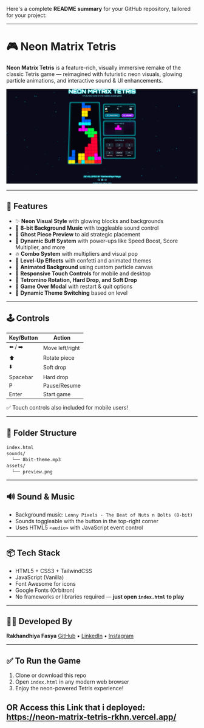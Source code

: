 Here's a complete **README summary** for your GitHub repository, tailored for your project:

---

# 🎮 Neon Matrix Tetris

**Neon Matrix Tetris** is a feature-rich, visually immersive remake of the classic Tetris game — reimagined with futuristic neon visuals, glowing particle animations, and interactive sound & UI enhancements.

![screenshot](preview.png) <!-- Optional: Add a screenshot here if available -->

---

## 🚀 Features

* ✨ **Neon Visual Style** with glowing blocks and backgrounds
* 🎵 **8-bit Background Music** with toggleable sound control
* 👻 **Ghost Piece Preview** to aid strategic placement
* 🧠 **Dynamic Buff System** with power-ups like Speed Boost, Score Multiplier, and more
* 🔥 **Combo System** with multipliers and visual pop
* 🎉 **Level-Up Effects** with confetti and animated themes
* 🌌 **Animated Background** using custom particle canvas
* 📱 **Responsive Touch Controls** for mobile and desktop
* 🧩 **Tetromino Rotation, Hard Drop, and Soft Drop**
* 🧾 **Game Over Modal** with restart & quit options
* 🌈 **Dynamic Theme Switching** based on level

---

## 🕹 Controls

| Key/Button | Action          |
| ---------- | --------------- |
| ⬅️ / ➡️    | Move left/right |
| ⬆️         | Rotate piece    |
| ⬇️         | Soft drop       |
| Spacebar   | Hard drop       |
| P          | Pause/Resume    |
| Enter      | Start game      |

✅ Touch controls also included for mobile users!

---

## 📁 Folder Structure

```
index.html
sounds/
  └── 8bit-theme.mp3
assets/
  └── preview.png
```

---

## 🔊 Sound & Music

* Background music: `Lenny Pixels - The Beat of Nuts n Bolts (8-bit)`
* Sounds toggleable with the button in the top-right corner
* Uses HTML5 `<audio>` with JavaScript event control

---

## 📦 Tech Stack

* HTML5 + CSS3 + TailwindCSS
* JavaScript (Vanilla)
* Font Awesome for icons
* Google Fonts (Orbitron)
* No frameworks or libraries required — **just open `index.html` to play**

---

## 🧑‍💻 Developed By

**Rakhandhiya Fasya**
[GitHub](https://github.com/Rakhandhiyafa) • [LinkedIn](https://www.linkedin.com/in/rakhandhiya/) • [Instagram](https://www.instagram.com/rakhandhiyafa/)

---

## ✅ To Run the Game

1. Clone or download this repo
2. Open `index.html` in any modern web browser
3. Enjoy the neon-powered Tetris experience!

OR
Access this Link that i deployed: https://neon-matrix-tetris-rkhn.vercel.app/
---
